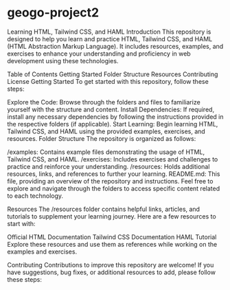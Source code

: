 # geogo-project2
Learning HTML, Tailwind CSS, and HAML
Introduction
This repository is designed to help you learn and practice HTML, Tailwind CSS, and HAML (HTML Abstraction Markup Language). It includes resources, examples, and exercises to enhance your understanding and proficiency in web development using these technologies.

Table of Contents
Getting Started
Folder Structure
Resources
Contributing
License
Getting Started
To get started with this repository, follow these steps:


Explore the Code: Browse through the folders and files to familiarize yourself with the structure and content.
Install Dependencies: If required, install any necessary dependencies by following the instructions provided in the respective folders (if applicable).
Start Learning: Begin learning HTML, Tailwind CSS, and HAML using the provided examples, exercises, and resources.
Folder Structure
The repository is organized as follows:

/examples: Contains example files demonstrating the usage of HTML, Tailwind CSS, and HAML.
/exercises: Includes exercises and challenges to practice and reinforce your understanding.
/resources: Holds additional resources, links, and references to further your learning.
README.md: This file, providing an overview of the repository and instructions.
Feel free to explore and navigate through the folders to access specific content related to each technology.

Resources
The /resources folder contains helpful links, articles, and tutorials to supplement your learning journey. Here are a few resources to start with:

Official HTML Documentation
Tailwind CSS Documentation
HAML Tutorial
Explore these resources and use them as references while working on the examples and exercises.

Contributing
Contributions to improve this repository are welcome! If you have suggestions, bug fixes, or additional resources to add, please follow these steps:



